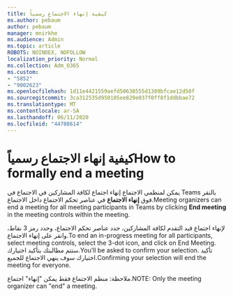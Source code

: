 ```yaml
---
title: كيفية إنهاء الاجتماع رسمياً
ms.author: pebaum
author: pebaum
manager: mnirkhe
ms.audience: Admin
ms.topic: article
ROBOTS: NOINDEX, NOFOLLOW
localization_priority: Normal
ms.collection: Adm_O365
ms.custom:
- "5852"
- "9002623"
ms.openlocfilehash: 1d11e4421559aefd50638555d1309bfcae12d50f
ms.sourcegitcommit: 3ca312535d950105ee829e037f0ff8f1ddbbae72
ms.translationtype: MT
ms.contentlocale: ar-SA
ms.lasthandoff: 06/11/2020
ms.locfileid: "44708614"
---
```

# <a name="how-to-formally-end-a-meeting"></a><span data-ttu-id="1b91d-102">كيفية إنهاء الاجتماع رسمياً</span><span class="sxs-lookup"><span data-stu-id="1b91d-102">How to formally end a meeting</span></span>

<span data-ttu-id="1b91d-103">يمكن لمنظمي الاجتماع إنهاء اجتماع لكافة المشاركين في الاجتماع في Teams بالنقر فوق **إنهاء الاجتماع** في عناصر تحكم الاجتماع داخل الاجتماع.</span><span class="sxs-lookup"><span data-stu-id="1b91d-103">Meeting organizers can end a meeting for all meeting participants in Teams by clicking **End meeting** in the meeting controls within the meeting.</span></span>  

<span data-ttu-id="1b91d-104">لإنهاء اجتماع قيد التقدم لكافة المشاركين، حدد عناصر تحكم الاجتماع، وحدد رمز 3 نقاط، وانقر على إنهاء الاجتماع.</span><span class="sxs-lookup"><span data-stu-id="1b91d-104">To end an in-progress meeting for all participants, select meeting controls, select the 3-dot icon, and click on End Meeting.</span></span> <span data-ttu-id="1b91d-105">ستتم مطالبتك بتأكيد اختيارك.</span><span class="sxs-lookup"><span data-stu-id="1b91d-105">You’ll be asked to confirm your selection.</span></span> <span data-ttu-id="1b91d-106">تأكيد اختيارك سوف ينهي الاجتماع للجميع.</span><span class="sxs-lookup"><span data-stu-id="1b91d-106">Confirming your selection will end the meeting for everyone.</span></span>

<span data-ttu-id="1b91d-107">ملاحظة: منظم الاجتماع فقط يمكن "إنهاء" اجتماع.</span><span class="sxs-lookup"><span data-stu-id="1b91d-107">NOTE: Only the meeting organizer can "end" a meeting.</span></span>